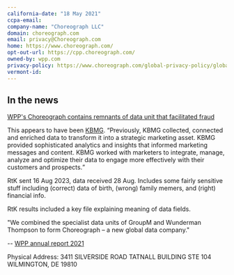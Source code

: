```yaml
---
california-date: "18 May 2021"
ccpa-email: 
company-name: "Choreograph LLC"
domain: choreograph.com
email: privacy@Choreograph.com
home: https://www.choreograph.com/
opt-out-url: https://cpp.choreograph.com/
owned-by: wpp.com
privacy-policy: https://www.choreograph.com/global-privacy-policy/global-privacy-policy-english/
vermont-id: 
---
```


## In the news

[WPP's Choreograph contains remnants of data unit that facilitated fraud](https://www.campaignlive.com/article/wpps-choreograph-contains-remnants-data-unit-facilitated-fraud/1789192)

This appears to have been [KBMG](https://www.kbmg.com/).  <q>Previously, KBMG collected, connected and enriched data to transform it into a strategic marketing asset. KBMG provided sophisticated analytics and insights that informed marketing messages and content. KBMG worked with marketers to integrate, manage, analyze and optimize their data to engage more effectively with their customers and prospects.</q>

RtK sent 16 Aug 2023, data received 28 Aug.  Includes some fairly sensitive stuff including (correct) data of birth,
(wrong) family memers, and (right) financial info.

RtK results included a key file explaining meaning of data fields.

"We combined the specialist data units of GroupM and Wunderman Thompson to form Choreograph – a new global data company."

-- [WPP annual report 2021](https://www.wpp.com/-/media/project/wpp/files/investors/2022/annual-report-2021/wpp-2021-annual-report.pdf)


Physical Address: 
3411 SILVERSIDE ROAD TATNALL BUILDING STE 104
WILMINGTON, DE 19810



